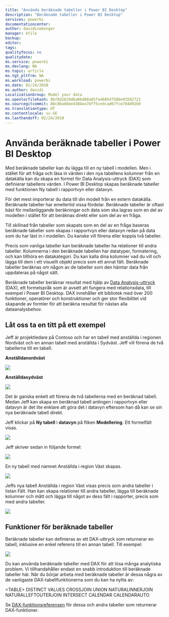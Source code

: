 ```yaml
---
title: "Använda beräknade tabeller i Power BI Desktop"
description: "Beräknade tabeller i Power BI Desktop"
services: powerbi
documentationcenter: 
author: davidiseminger
manager: kfile
backup: 
editor: 
tags: 
qualityfocus: no
qualitydate: 
ms.service: powerbi
ms.devlang: NA
ms.topic: article
ms.tgt_pltfrm: NA
ms.workload: powerbi
ms.date: 01/24/2018
ms.author: davidi
LocalizationGroup: Model your data
ms.openlocfilehash: 8bf8d2629d6a0bd88a85fa468547586e93502721
ms.sourcegitcommit: 88c8ba8dee4384ea7bff5cedcad67fce784d92b0
ms.translationtype: HT
ms.contentlocale: sv-SE
ms.lasthandoff: 02/24/2018
---
```

# <a name="using-calculated-tables-in-power-bi-desktop"></a>Använda beräknade tabeller i Power BI Desktop
Med beräknade tabeller kan du lägga till en ny tabell i modellen. Men i stället för att fråga och läsa in värden i den nya tabellens kolumner från en datakälla kan du skapa en formel för Data Analysis-uttryck (DAX) som definierar tabellens värden. I Power BI Desktop skapas beräknade tabeller med funktionen Ny tabell i rapportvyn eller datavyn.

För det mest importerar du data till din modell från en extern datakälla. Beräknade tabeller har emellertid vissa fördelar. Beräknade tabeller är oftast bäst för mellanliggande beräkningar och data som ska lagras som en del av modellen i stället för att beräknas direkt eller som del av en fråga.

Till skillnad från tabeller som skapats som en del av en fråga baseras beräknade tabeller som skapas i rapportvyn eller datavyn redan på data som du har läst in i modellen. Du kanske vill förena eller koppla två tabeller.

Precis som vanliga tabeller kan beräknade tabeller ha relationer till andra tabeller. Kolumnerna i den beräknade tabellen har datatyper, formatering, och kan tillhöra en datakategori. Du kan kalla dina kolumner vad du vill och lägga till dem i ett visuellt objekt precis som ett annat fält. Beräknade tabeller beräknas om någon av de tabeller som den hämtar data från uppdateras på något sätt.

Beräknade tabeller beräknar resultat med hjälp av [Data Analysis-uttryck](https://msdn.microsoft.com/library/gg413422.aspx) (DAX), ett formelspråk som är avsett att fungera med relationsdata, till exempel i Power BI Desktop. DAX innehåller ett bibliotek med över 200 funktioner, operatörer och konstruktioner och ger stor flexibilitet vid skapande av formler för att beräkna resultat för nästan alla dataanalysbehov.

## <a name="lets-look-at-an-example"></a>Låt oss ta en titt på ett exempel
Jeff är projektledare på Contoso och har en tabell med anställda i regionen Nordväst och en annan tabell med anställda i Sydväst. Jeff vill förena de två tabellerna till en tabell.

**Anställdanordväst**

 ![](media/desktop-calculated-tables/calctables_nwempl.png)

**Anställdasydväst**

 ![](media/desktop-calculated-tables/calctables_swempl.png)

Det är ganska enkelt att förena de två tabellerna med en beräknad tabell. Medan Jeff kan skapa en beräknad tabell antingen i rapportvyn eller datavyn är det lite enklare att göra det i datavyn eftersom han då kan se sin nya beräknade tabell direkt.

Jeff klickar på **Ny tabell** i **datavyn** på fliken **Modellering**. Ett formelfält visas.

 ![](media/desktop-calculated-tables/calctables_formulabarempty.png)

Jeff skriver sedan in följande formel:

 ![](media/desktop-calculated-tables/calctables_formulabarformula.png)

En ny tabell med namnet Anställda i region Väst skapas.

 ![](media/desktop-calculated-tables/calctables_westregionempl.png)

Jeffs nya tabell Anställda i region Väst visas precis som andra tabeller i listan Fält. Han kan skapa relationer till andra tabeller, lägga till beräknade kolumner och mått och lägga till något av dess fält i rapporter, precis som med andra tabeller.

 ![](media/desktop-calculated-tables/calctables_fieldlist.png)

## <a name="functions-for-calculated-tables"></a>Funktioner för beräknade tabeller
Beräknade tabeller kan definieras av ett DAX-uttryck som returnerar en tabell, inklusive en enkel referens till en annan tabell. Till exempel:

 ![](media/desktop-calculated-tables/calctables_formulabarsimpleformula.png)

Du kan använda beräknade tabeller med DAX för att lösa många analytiska problem. Vi tillhandahåller endast en snabb introduktion till beräknade tabeller här. När du börjar arbeta med beräknade tabeller är dessa några av de vanligaste DAX-tabellfunktionerna som du kan ha nytta av:

&lt;TABLE&gt; DISTINCT VALUES CROSSJOIN UNION NATURALINNERJOIN NATURALLEFTOUTERJOIN INTERSECT CALENDAR CALENDARAUTO

Se [DAX-funktionsreferensen](https://msdn.microsoft.com/ee634396.aspx) för dessa och andra tabeller som returnerar DAX-funktioner.

